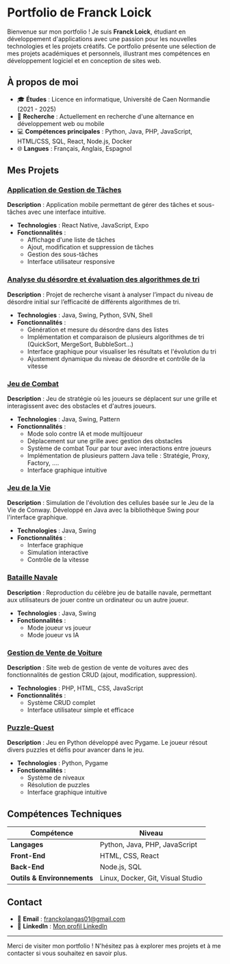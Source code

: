 # Portfolio de Franck Loick

Bienvenue sur mon portfolio ! Je suis **Franck Loick**, étudiant en développement d'applications avec une passion pour les nouvelles technologies et les projets créatifs. Ce portfolio présente une sélection de mes projets académiques et personnels, illustrant mes compétences en développement logiciel et en conception de sites web.

## À propos de moi

- 🎓 **Études** : Licence en informatique, Université de Caen Normandie (2021 - 2025)
- 💼 **Recherche** : Actuellement en recherche d'une alternance en développement web ou mobile
- 💻 **Compétences principales** : Python, Java, PHP, JavaScript, HTML/CSS, SQL, React, Node.js, Docker
- 🌐 **Langues** : Français, Anglais, Espagnol

## Mes Projets

### [Application de Gestion de Tâches](https://github.com/franckolangas/TodoListApp)
**Description** : Application mobile permettant de gérer des tâches et sous-tâches avec une interface intuitive.
- **Technologies** : React Native, JavaScript, Expo
- **Fonctionnalités** :  
  - Affichage d'une liste de tâches  
  - Ajout, modification et suppression de tâches  
  - Gestion des sous-tâches  
  - Interface utilisateur responsive  

### [Analyse du désordre et évaluation des algorithmes de tri](https://github.com/franckolangas/AnalyseDesordreTri)
**Description** : Projet de recherche visant à analyser l’impact du niveau de désordre initial sur l’efficacité de différents algorithmes de tri.
- **Technologies** : Java, Swing, Python, SVN, Shell
- **Fonctionnalités** :  
  - Génération et mesure du désordre dans des listes  
  - Implémentation et comparaison de plusieurs algorithmes de tri (QuickSort, MergeSort, BubbleSort...)  
  - Interface graphique pour visualiser les résultats et l'évolution du tri  
  - Ajustement dynamique du niveau de désordre et contrôle de la vitesse  

### [Jeu de Combat](https://github.com/franckolangas/JeuDeCombat)
**Description** :  Jeu de stratégie où les joueurs se déplacent sur une grille et interagissent avec des obstacles et d'autres joueurs.
- **Technologies** : Java, Swing, Pattern
- **Fonctionnalités** :  
  - Mode solo contre IA et mode multijoueur  
  - Déplacement sur une grille avec gestion des obstacles  
  - Système de combat Tour par tour avec interactions entre joueurs  
  - Implémentation de plusieurs pattern Java telle : Stratégie, Proxy, Factory, ....   
  - Interface graphique intuitive

### [Jeu de la Vie](https://github.com/franckolangas/JeuDeLaVie)
**Description** : Simulation de l'évolution des cellules basée sur le Jeu de la Vie de Conway. Développé en Java avec la bibliothèque Swing pour l'interface graphique.
- **Technologies** : Java, Swing
- **Fonctionnalités** :  
  - Interface graphique  
  - Simulation interactive  
  - Contrôle de la vitesse  

### [Bataille Navale](https://github.com/franckolangas/BatailleNavale)
**Description** : Reproduction du célèbre jeu de bataille navale, permettant aux utilisateurs de jouer contre un ordinateur ou un autre joueur.
- **Technologies** : Java, Swing
- **Fonctionnalités** :  
  - Mode joueur vs joueur  
  - Mode joueur vs IA  

### [Gestion de Vente de Voiture](https://github.com/franckolangas/GestionDeVenteVoiture)
**Description** : Site web de gestion de vente de voitures avec des fonctionnalités de gestion CRUD (ajout, modification, suppression).
- **Technologies** : PHP, HTML, CSS, JavaScript
- **Fonctionnalités** :  
  - Système CRUD complet  
  - Interface utilisateur simple et efficace  

### [Puzzle-Quest](https://github.com/franckolangas/PuzzleQuest)
**Description** : Jeu en Python développé avec Pygame. Le joueur résout divers puzzles et défis pour avancer dans le jeu.
- **Technologies** : Python, Pygame
- **Fonctionnalités** :  
  - Système de niveaux  
  - Résolution de puzzles  
  - Interface graphique intuitive  

## Compétences Techniques

| Compétence            | Niveau     |
|-----------------------|------------|
| **Langages**          | Python, Java, PHP, JavaScript |
| **Front-End**         | HTML, CSS, React             |
| **Back-End**          | Node.js, SQL                 |
| **Outils & Environnements** | Linux, Docker, Git, Visual Studio |

## Contact

- 📧 **Email** : [franckolangas01@gmail.com](mailto:franckolangas01@gmail.com)
- 🔗 **LinkedIn** : [Mon profil LinkedIn](https://www.linkedin.com/in/franck-loick-olangassicka)

---

Merci de visiter mon portfolio ! N'hésitez pas à explorer mes projets et à me contacter si vous souhaitez en savoir plus.
